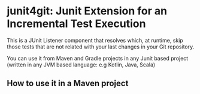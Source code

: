 junit4git: Junit Extension for an Incremental Test Execution
============================================================

This is a JUnit Listener component that resolves which, at runtime,
skip those tests that are not related with your last changes in your
Git repository.

You can use it from Maven and Gradle projects in any Junit based
project (written in any JVM based language: e.g Kotlin, Java, Scala)

## How to use it in a Maven project
